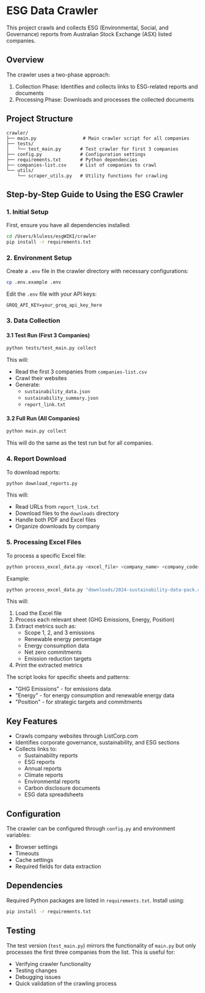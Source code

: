 # ESG Data Crawler

This project crawls and collects ESG (Environmental, Social, and Governance) reports from Australian Stock Exchange (ASX) listed companies.

## Overview

The crawler uses a two-phase approach:
1. Collection Phase: Identifies and collects links to ESG-related reports and documents
2. Processing Phase: Downloads and processes the collected documents

## Project Structure

```
crawler/
├── main.py                 # Main crawler script for all companies
├── tests/
│   └── test_main.py       # Test crawler for first 3 companies
├── config.py              # Configuration settings
├── requirements.txt       # Python dependencies
├── companies-list.csv     # List of companies to crawl
└── utils/
    └── scraper_utils.py   # Utility functions for crawling
```

## Step-by-Step Guide to Using the ESG Crawler

### 1. Initial Setup

First, ensure you have all dependencies installed:
```bash
cd /Users/kluless/esgWIKI/crawler
pip install -r requirements.txt
```

### 2. Environment Setup

Create a `.env` file in the crawler directory with necessary configurations:
```bash
cp .env.example .env
```

Edit the `.env` file with your API keys:
```
GROQ_API_KEY=your_groq_api_key_here
```

### 3. Data Collection

#### 3.1 Test Run (First 3 Companies)
```bash
python tests/test_main.py collect
```

This will:
- Read the first 3 companies from `companies-list.csv`
- Crawl their websites
- Generate:
  - `sustainability_data.json`
  - `sustainability_summary.json`
  - `report_link.txt`

#### 3.2 Full Run (All Companies)
```bash
python main.py collect
```

This will do the same as the test run but for all companies.

### 4. Report Download

To download reports:
```bash
python download_reports.py
```

This will:
- Read URLs from `report_link.txt`
- Download files to the `downloads` directory
- Handle both PDF and Excel files
- Organize downloads by company

### 5. Processing Excel Files

To process a specific Excel file:
```bash
python process_excel_data.py <excel_file> <company_name> <company_code>
```

Example:
```bash
python process_excel_data.py "downloads/2024-sustainability-data-pack.xlsx" "Commonwealth Bank of Australia" "CBA"
```

This will:
1. Load the Excel file
2. Process each relevant sheet (GHG Emissions, Energy, Position)
3. Extract metrics such as:
   - Scope 1, 2, and 3 emissions
   - Renewable energy percentage
   - Energy consumption data
   - Net zero commitments
   - Emission reduction targets
4. Print the extracted metrics

The script looks for specific sheets and patterns:
- "GHG Emissions" - for emissions data
- "Energy" - for energy consumption and renewable energy data
- "Position" - for strategic targets and commitments

## Key Features

- Crawls company websites through ListCorp.com
- Identifies corporate governance, sustainability, and ESG sections
- Collects links to:
  - Sustainability reports
  - ESG reports
  - Annual reports
  - Climate reports
  - Environmental reports
  - Carbon disclosure documents
  - ESG data spreadsheets

## Configuration

The crawler can be configured through `config.py` and environment variables:
- Browser settings
- Timeouts
- Cache settings
- Required fields for data extraction

## Dependencies

Required Python packages are listed in `requirements.txt`. Install using:
```bash
pip install -r requirements.txt
```

## Testing

The test version (`test_main.py`) mirrors the functionality of `main.py` but only processes the first three companies from the list. This is useful for:
- Verifying crawler functionality
- Testing changes
- Debugging issues
- Quick validation of the crawling process 